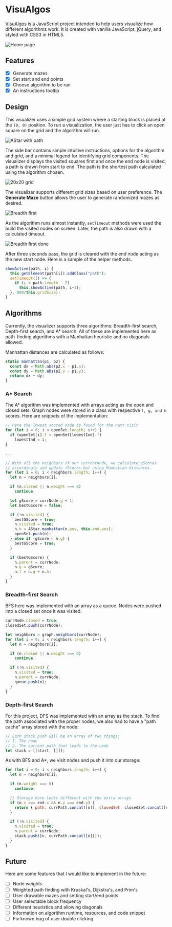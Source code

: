 # VisuAlgos

[VisuAlgos](http://www.justinsuen.com/projects/visualgos) is a JavaScript project intended to help users visualize how different algorithms work. It is created with vanilla JavaScript, jQuery, and styled with CSS3 in HTML5.

![Home page](docs/images/home.png)

## Features
- [x] Generate mazes
- [x] Set start and end points
- [x] Choose algorithm to be ran
- [x] An instructions tooltip

## Design
This visualizer uses a simple grid system where a starting block is placed at the `(0, 0)` position. To run a visualization, the user just has to click an open square on the grid and the algorithm will run.

![AStar with path](docs/images/astar-path.png)

The side bar contains simple intuitive instructions, options for the algorithm and grid, and a minimal legend for identifying grid components. The visualizer displays the visited squares first and once the end node is visited, a path is drawn from start to end. The path is the shortest path calculated using the algorithm chosen.

![20x20 grid](docs/images/small-grid.png)

The visualizer supports different grid sizes based on user preference. The **Generate Maze** button allows the user to generate randomized mazes as desired.

![Breadth first](docs/images/breadth-first-spread.png)

As the algorithm runs almost instantly, `setTimeout` methods were used the build the visited nodes on screen. Later, the path is also drawn with a calculated timeout.

![Breadth first done](docs/images/breadth-first-done.png)

After three seconds pass, the grid is cleared with the end node acting as the new start node. Here is a sample of the helper methods.

```javascript
showActive(path, i) {
  this.getElement(path[i]).addClass("path");
  setTimeout(() => {
    if (i < path.length - 2)
      this.showActive(path, i+1);
  }, 800/this.gridSize);
}
```

## Algorithms

Currently, the visualizer supports three algorithms: Breadth-first search, Depth-first search, and A* search. All of these are implemented here as path-finding algorithms with a Manhattan heuristic and no diagonals allowed.

Manhattan distances are calculated as follows:

```javascript
static manhattan(p1, p2) {
  const dx = Math.abs(p2.x - p1.x);
  const dy = Math.abs(p2.y - p1.y);
  return dx + dy;
}
```

### A* Search

The A* algorithm was implemented with arrays acting as the open and closed sets. Graph nodes were stored in a class with respective `f, g, and h` scores. Here are snippets of the implementation:

```javascript
// Here the lowest scored node is found for the next visit
for (let i = 0; i < openSet.length; i++) {
  if (openSet[i].f < openSet[lowestInd].f)
    lowestInd = i;
}

...

// With all the neighbors of our currentNode, we calculate gScores
// accordingly and update fScores but using Manhattan distances.
for (let i = 0; i < neighbors.length; i++) {
  let n = neighbors[i];

  if (n.closed || n.weight === 0)
    continue;

  let gScore = currNode.g + 1;
  let bestGScore = false;

  if (!n.visited) {
    bestGScore = true;
    n.visited = true;
    n.h = AStar.manhattan(n.pos, this.end.pos);
    openSet.push(n);
  } else if (gScore < n.g) {
    bestGScore = true;
  }

  if (bestGScore) {
    n.parent = currNode;
    n.g = gScore;
    n.f = n.g + n.h;
  }
}
```

### Breadth-first Search

BFS here was implemented with an array as a queue. Nodes were pushed into a closed set once it was visited.

```javascript
currNode.closed = true;
closedSet.push(currNode);

let neighbors = graph.neighbors(currNode);
for (let i = 0; i < neighbors.length; i++) {
  let n = neighbors[i];

  if (n.closed || n.weight === 0)
    continue;

  if (!n.visited) {
    n.visited = true;
    n.parent = currNode;
    queue.push(n);
  }
}
```

### Depth-first Search

For this project, DFS was implemented with an array as the stack. To find the path associated with the proper nodes, we also had to have a "path cache" array stored with the node:

```javascript
// Each stack push will be an array of two things:
// 1. The node
// 2. The current path that leads to the node
let stack = [[start, []]];
```

As with BFS and A*, we visit nodes and push it into our storage:

```javascript
for (let i = 0; i < neighbors.length; i++) {
  let n = neighbors[i];

  if (n.weight === 0)
    continue;

  // Storage here looks different with the extra arrays
  if (n.x === end.x && n.y === end.y) {
    return { path: currPath.concat([n]), closedSet: closedSet.concat([currNode]) };
  }

  if (!n.visited) {
    n.visited = true;
    n.parent = currNode;
    stack.push([n, currPath.concat([n])]);
  }
}
```

## Future

Here are some features that I would like to implement in the future:
- [ ] Node weights
- [ ] Weighted path finding with Kruskal's, Dijkstra's, and Prim's
- [ ] User drawable mazes and setting start/end points
- [ ] User selectable block frequency
- [ ] Different heuristics and allowing diagonals
- [ ] Information on algorithm runtime, resources, and code snippet
- [ ] Fix known bug of user double clicking
